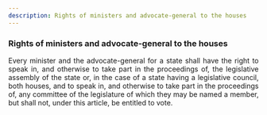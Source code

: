 ```yaml
---
description: Rights of ministers and advocate-general to the houses
---
```


### Rights of ministers and advocate-general to the houses
<div style="text-align: justify">

Every minister and the advocate-general for a state shall have the right to speak in, and otherwise to take part in the proceedings of, the legislative assembly of the state or, in the case of a state having a legislative council, both houses, and to speak in, and otherwise to take part in the proceedings of, any committee of the legislature of which they may be named a member, but shall not, under this article, be entitled to vote.
